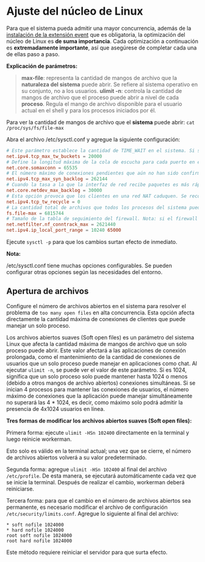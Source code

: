 # Ajuste del núcleo de Linux

Para que el sistema pueda admitir una mayor concurrencia, además de la [instalación de la extensión event](../install/install.md) que es obligatoria, la optimización del núcleo de Linux es **de suma importancia**. Cada optimización a continuación es **extremadamente importante**, así que asegúrese de completar cada una de ellas paso a paso.

**Explicación de parámetros:**

> **max-file**: representa la cantidad de mangos de archivo que la **naturaleza del sistema** puede abrir. Se refiere al sistema operativo en su conjunto, no a los usuarios.
> **ulimit -n**: controla la cantidad de mangos de archivo que el proceso puede abrir a nivel de cada **proceso**. Regula el mango de archivo disponible para el usuario actual en el shell y para los procesos iniciados por él.

Para ver la cantidad de mangos de archivo que el **sistema** puede abrir: `cat /proc/sys/fs/file-max`

Abra el archivo /etc/sysctl.conf y agregue la siguiente configuración:

```conf
# Este parámetro establece la cantidad de TIME_WAIT en el sistema. Si supera el valor predeterminado, se eliminará de inmediato
net.ipv4.tcp_max_tw_buckets = 20000
# Define la longitud máxima de la cola de escucha para cada puerto en el sistema. Este es un parámetro global.
net.core.somaxconn = 65535
# El número máximo de conexiones pendientes que aún no han sido confirmadas por el otro lado.
net.ipv4.tcp_max_syn_backlog = 262144
# Cuando la tasa a la que la interfaz de red recibe paquetes es más rápida que la tasa a la que el kernel los procesa, establece el número máximo de paquetes que se permitirán enviar a la cola.
net.core.netdev_max_backlog = 30000
# Esta opción provoca que los clientes en una red NAT caduquen. Se recomienda establecerlo en 0. A partir del kernel 4.12, Linux eliminó la configuración tcp_tw_recycle. Si aparece el error "No such file or directory", se debe ignorar.
net.ipv4.tcp_tw_recycle = 0
# La cantidad total de archivos que todos los procesos del sistema pueden abrir
fs.file-max = 6815744
# Tamaño de la tabla de seguimiento del firewall. Nota: si el firewall no está habilitado, se mostrará el error: "net.netfilter.nf_conntrack_max" is an unknown key. Se debe ignorar.
net.netfilter.nf_conntrack_max = 2621440
net.ipv4.ip_local_port_range = 10240 65000
```

Ejecute `sysctl -p` para que los cambios surtan efecto de inmediato.

**Nota:**

/etc/sysctl.conf tiene muchas opciones configurables. Se pueden configurar otras opciones según las necesidades del entorno.

## Apertura de archivos

Configure el número de archivos abiertos en el sistema para resolver el problema de ```too many open files``` en alta concurrencia. Esta opción afecta directamente la cantidad máxima de conexiones de clientes que puede manejar un solo proceso.

Los archivos abiertos suaves (Soft open files) es un parámetro del sistema Linux que afecta la cantidad máxima de mangos de archivo que un solo proceso puede abrir. Este valor afectará a las aplicaciones de conexión prolongada, como el mantenimiento de la cantidad de conexiones de usuarios que un solo proceso puede manejar en aplicaciones como chat. Al ejecutar `ulimit -n`, se puede ver el valor de este parámetro. Si es 1024, significa que un solo proceso solo puede mantener hasta 1024 o menos (debido a otros mangos de archivo abiertos) conexiones simultáneas. Si se inician 4 procesos para mantener las conexiones de usuarios, el número máximo de conexiones que la aplicación puede manejar simultáneamente no superará las 4 * 1024, es decir, como máximo solo podrá admitir la presencia de 4x1024 usuarios en línea. 

**Tres formas de modificar los archivos abiertos suaves (Soft open files):**

Primera forma: ejecute `ulimit -HSn 102400` directamente en la terminal y luego reinicie workerman.

Esto solo es válido en la terminal actual; una vez que se cierre, el número de archivos abiertos volverá a su valor predeterminado.

Segunda forma: agregue `ulimit -HSn 102400` al final del archivo `/etc/profile`. De esta manera, se ejecutará automáticamente cada vez que se inicie la terminal. Después de realizar el cambio, workerman deberá reiniciarse.

Tercera forma: para que el cambio en el número de archivos abiertos sea permanente, es necesario modificar el archivo de configuración `/etc/security/limits.conf`. Agregue lo siguiente al final del archivo:

``` 
* soft nofile 1024000
* hard nofile 1024000
root soft nofile 1024000
root hard nofile 1024000
```

Este método requiere reiniciar el servidor para que surta efecto.
